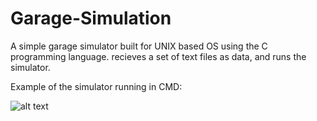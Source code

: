 # Garage-Simulation

A simple garage simulator built for UNIX based OS using the C programming language.
recieves a set of text files as data, and runs the simulator.

Example of the simulator running in CMD:

![alt text](https://imgur.com/a/KuHMV8s)
